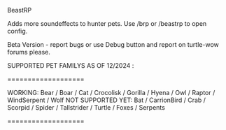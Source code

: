 BeastRP

Adds more soundeffects to hunter pets.
Use /brp or /beastrp to open config.

Beta Version - report bugs or use Debug button and report on turtle-wow forums please.

SUPPORTED PET FAMILYS AS OF 12/2024 :

===================

WORKING: Bear / Boar / Cat / Crocolisk / Gorilla / Hyena / Owl / Raptor / WindSerpent / Wolf
NOT SUPPORTED YET: Bat / CarrionBird / Crab / Scorpid / Spider / Tallstrider / Turtle / Foxes / Serpents

===================